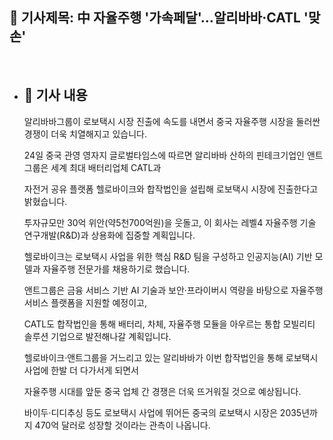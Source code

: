 ## 📰 기사제목: 中 자율주행 '가속페달'…알리바바·CATL '맞손'

<br>

- ## 📄 기사 내용
  알리바바그룹이 로보택시 시장 진출에 속도를 내면서 중국 자율주행 시장을 둘러싼 경쟁이 더욱 치열해지고 있습니다.

  24일 중국 관영 영자지 글로벌타임스에 따르면 알리바바 산하의 핀테크기업인 앤트그룹은 세계 최대 배터리업체 CATL과

  자전거 공유 플랫폼 헬로바이크와 합작법인을 설립해 로보택시 시장에 진출한다고 밝혔습니다.

  투자규모만 30억 위안(약5천700억원)을 웃돌고, 이 회사는 레벨4 자율주행 기술 연구개발(R&D)과 상용화에 집중할 계획입니다.

  헬로바이크는 로보택시 사업을 위한 핵심 R&D 팀을 구성하고 인공지능(AI) 기반 모델과 자율주행 전문가를 채용하기로 했습니다.

  앤트그룹은 금융 서비스 기반 AI 기술과 보안·프라이버시 역량을 바탕으로 자율주행 서비스 플랫폼을 지원할 예정이고,

  CATL도 합작법인을 통해 배터리, 차체, 자율주행 모듈을 아우르는 통합 모빌리티 솔루션 기업으로 발전해나갈 계획입니다.

  헬로바이크·앤트그룹을 거느리고 있는 알리바바가 이번 합작법인을 통해 로보택시 사업에 한발 더 다가서게 되면서

  자율주행 시대를 앞둔 중국 업체 간 경쟁은 더욱 뜨거워질 것으로 예상됩니다.

  바이두·디디추싱 등도 로보택시 사업에 뛰어든 중국의 로보택시 시장은 2035년까지 470억 달러로 성장할 것이라는 관측이 나옵니다.
